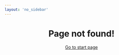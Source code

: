 ```yaml
---
layout: 'no_sidebar'
---
```


# Page not found! #

[Go to start page](/)

<style>
    h1,p {text-align:center}
    h1 {color: var(--primary)}
</style>
